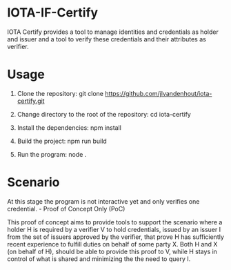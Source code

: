 # IOTA-IF-Certify
IOTA Certify provides a tool to manage identities and credentials as holder and issuer and a tool to verify these credentials and their attributes as verifier.

# Usage
1. Clone the repository:
git clone https://github.com/jlvandenhout/iota-certify.git

2. Change directory to the root of the repository:
cd iota-certify

3. Install the dependencies:
npm install

4. Build the project:
npm run build

5. Run the program:
node .

# Scenario
At this stage the program is not interactive yet and only verifies one credential. - Proof of Concept Only (PoC)

This proof of concept aims to provide tools to support the scenario where a holder H is required by a verifier V to hold credentials, issued by an issuer I from the set of issuers approved by the verifier, that prove H has sufficiently recent experience to fulfill duties on behalf of some party X. Both H and X (on behalf of H), should be able to provide this proof to V, while H stays in control of what is shared and minimizing the the need to query I.

